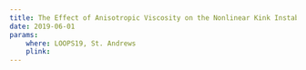 ```yaml
---
title: The Effect of Anisotropic Viscosity on the Nonlinear Kink Instability
date: 2019-06-01
params:
    where: LOOPS19, St. Andrews
    plink:
---
```

